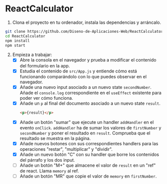 # ReactCalculator

1. Clona el proyecto en tu ordenador, instala las dependencias y arráncalo.
```bash
git clone https://github.com/Diseno-de-Aplicaciones-Web/ReactCalculator.git
cd ReactCalculator
npm install
npm start
```
2. Empieza a trabajar:
   - [X] Abre la consola en el navegador y prueba a modificar el contenido del formulario en la app.
   - [X] Estudia el contenido de `src/App.js` y entiende cómo está funcionando comparándolo con lo que puedes observar en el navegador.
   - [X] Añade una nuevo input asociado a un nuevo state `secondNumber`. Añade el `console.log` correspondiente en el `useEffect` existente para poder ver cómo funciona.
   - [X] Añade un `p` al final del documento asociado a un nuevo state `result`.
        ```html
        <p>{result}</p>
        ```
    - [X] Añade un botón "sumar" que ejecute un handler `addHandler` en el evento `onClick`. `addHandler` ha de sumar los valores de `firstNumber` y `secondNumber` y poner el resultado en `result`. Comprueba que el resultado se muestra en la página.
    - [X] Añade nuevos botones con sus correspondientes handlers para las operaciones "restar", "multiplicar" y "dividir".
    - [X] Añade un nuevo botón "C" con su handler que borre los contenidos del párrafo y los dos input.
    - [ ] Añade un botón "M+" que almacene el valor de `result` en un "ref" de react. Llama `memory` al ref.
    - [ ] Añade un botón "MR" que copie el valor de `memory` en `firstNumber`.